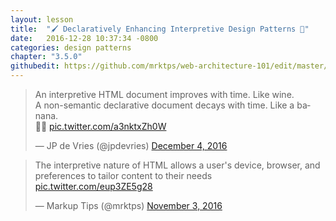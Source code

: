 ```yaml
---
layout: lesson
title:  "🖌 Declaratively Enhancing Interpretive Design Patterns 💅"
date:   2016-12-28 10:37:34 -0800
categories: design patterns
chapter: "3.5.0"
githubedit: https://github.com/mrktps/web-architecture-101/edit/master/_unit_3/declaratively-enhancing-interpretive-design-patterns.markdown
---
```


<blockquote class="twitter-tweet" data-lang="en"><p lang="en" dir="ltr">An interpretive HTML document improves with time. Like wine.<br>A non-semantic declarative document decays with time. Like a banana.<br>🍷🍌 <a href="https://t.co/a3nktxZh0W">pic.twitter.com/a3nktxZh0W</a></p>&mdash; JP de Vries (@jpdevries) <a href="https://twitter.com/jpdevries/status/805437894068408321">December 4, 2016</a></blockquote> 

<blockquote class="twitter-tweet" data-conversation="none" data-lang="en"><p lang="en" dir="ltr">The interpretive nature of HTML allows a user&#39;s device, browser, and preferences to tailor content to their needs <a href="https://t.co/eup3ZE5g28">pic.twitter.com/eup3ZE5g28</a></p>&mdash; Markup Tips (@mrktps) <a href="https://twitter.com/mrktps/status/794313047833710592">November 3, 2016</a></blockquote> 


